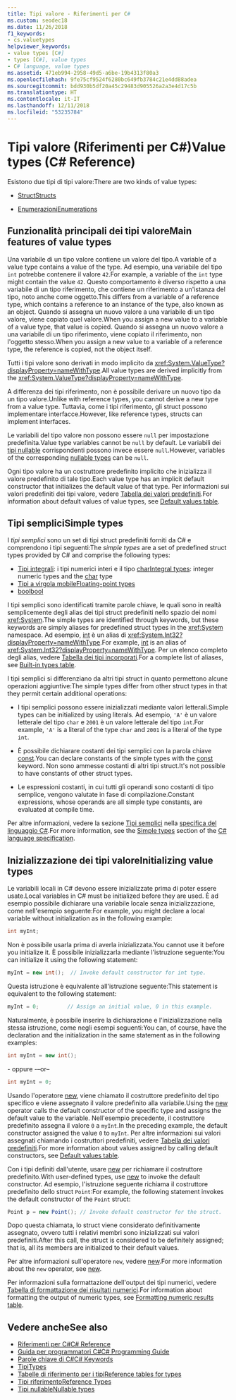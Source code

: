 ```yaml
---
title: Tipi valore - Riferimenti per C#
ms.custom: seodec18
ms.date: 11/26/2018
f1_keywords:
- cs.valuetypes
helpviewer_keywords:
- value types [C#]
- types [C#], value types
- C# language, value types
ms.assetid: 471eb994-2958-49d5-a6be-19b4313f80a3
ms.openlocfilehash: 9fe75cf9524f6280bc649fb3784c21e4dd88adea
ms.sourcegitcommit: bdd930b5df20a45c29483d905526a2a3e4d17c5b
ms.translationtype: HT
ms.contentlocale: it-IT
ms.lasthandoff: 12/11/2018
ms.locfileid: "53235784"
---
```

# <a name="value-types-c-reference"></a><span data-ttu-id="955aa-102">Tipi valore (Riferimenti per C#)</span><span class="sxs-lookup"><span data-stu-id="955aa-102">Value types (C# Reference)</span></span>

<span data-ttu-id="955aa-103">Esistono due tipi di tipi valore:</span><span class="sxs-lookup"><span data-stu-id="955aa-103">There are two kinds of value types:</span></span>

- [<span data-ttu-id="955aa-104">Struct</span><span class="sxs-lookup"><span data-stu-id="955aa-104">Structs</span></span>](struct.md)

- [<span data-ttu-id="955aa-105">Enumerazioni</span><span class="sxs-lookup"><span data-stu-id="955aa-105">Enumerations</span></span>](enum.md)

## <a name="main-features-of-value-types"></a><span data-ttu-id="955aa-106">Funzionalità principali dei tipi valore</span><span class="sxs-lookup"><span data-stu-id="955aa-106">Main features of value types</span></span>

<span data-ttu-id="955aa-107">Una variabile di un tipo valore contiene un valore del tipo.</span><span class="sxs-lookup"><span data-stu-id="955aa-107">A variable of a value type contains a value of the type.</span></span> <span data-ttu-id="955aa-108">Ad esempio, una variabile del tipo `int` potrebbe contenere il valore `42`.</span><span class="sxs-lookup"><span data-stu-id="955aa-108">For example, a variable of the `int` type might contain the value `42`.</span></span> <span data-ttu-id="955aa-109">Questo comportamento è diverso rispetto a una variabile di un tipo riferimento, che contiene un riferimento a un'istanza del tipo, noto anche come oggetto.</span><span class="sxs-lookup"><span data-stu-id="955aa-109">This differs from a variable of a reference type, which contains a reference to an instance of the type, also known as an object.</span></span> <span data-ttu-id="955aa-110">Quando si assegna un nuovo valore a una variabile di un tipo valore, viene copiato quel valore.</span><span class="sxs-lookup"><span data-stu-id="955aa-110">When you assign a new value to a variable of a value type, that value is copied.</span></span> <span data-ttu-id="955aa-111">Quando si assegna un nuovo valore a una variabile di un tipo riferimento, viene copiato il riferimento, non l'oggetto stesso.</span><span class="sxs-lookup"><span data-stu-id="955aa-111">When you assign a new value to a variable of a reference type, the reference is copied, not the object itself.</span></span>

<span data-ttu-id="955aa-112">Tutti i tipi valore sono derivati in modo implicito da <xref:System.ValueType?displayProperty=nameWithType>.</span><span class="sxs-lookup"><span data-stu-id="955aa-112">All value types are derived implicitly from the <xref:System.ValueType?displayProperty=nameWithType>.</span></span>  
  
<span data-ttu-id="955aa-113">A differenza dei tipi riferimento, non è possibile derivare un nuovo tipo da un tipo valore.</span><span class="sxs-lookup"><span data-stu-id="955aa-113">Unlike with reference types, you cannot derive a new type from a value type.</span></span> <span data-ttu-id="955aa-114">Tuttavia, come i tipi riferimento, gli struct possono implementare interfacce.</span><span class="sxs-lookup"><span data-stu-id="955aa-114">However, like reference types, structs can implement interfaces.</span></span>  
  
<span data-ttu-id="955aa-115">Le variabili del tipo valore non possono essere `null` per impostazione predefinita.</span><span class="sxs-lookup"><span data-stu-id="955aa-115">Value type variables cannot be `null` by default.</span></span> <span data-ttu-id="955aa-116">Le variabili dei [tipi nullable](../../../csharp/programming-guide/nullable-types/index.md) corrispondenti possono invece essere `null`.</span><span class="sxs-lookup"><span data-stu-id="955aa-116">However, variables of the corresponding [nullable types](../../../csharp/programming-guide/nullable-types/index.md) can be `null`.</span></span>
  
<span data-ttu-id="955aa-117">Ogni tipo valore ha un costruttore predefinito implicito che inizializza il valore predefinito di tale tipo.</span><span class="sxs-lookup"><span data-stu-id="955aa-117">Each value type has an implicit default constructor that initializes the default value of that type.</span></span> <span data-ttu-id="955aa-118">Per informazioni sui valori predefiniti dei tipi valore, vedere [Tabella dei valori predefiniti](default-values-table.md).</span><span class="sxs-lookup"><span data-stu-id="955aa-118">For information about default values of value types, see [Default values table](default-values-table.md).</span></span>  
  
## <a name="simple-types"></a><span data-ttu-id="955aa-119">Tipi semplici</span><span class="sxs-lookup"><span data-stu-id="955aa-119">Simple types</span></span>

<span data-ttu-id="955aa-120">I *tipi semplici* sono un set di tipi struct predefiniti forniti da C# e comprendono i tipi seguenti:</span><span class="sxs-lookup"><span data-stu-id="955aa-120">The *simple types* are a set of predefined struct types provided by C# and comprise the following types:</span></span>

- <span data-ttu-id="955aa-121">[Tipi integrali](integral-types-table.md): i tipi numerici interi e il tipo [char](char.md)</span><span class="sxs-lookup"><span data-stu-id="955aa-121">[Integral types](integral-types-table.md): integer numeric types and the [char](char.md) type</span></span>
- [<span data-ttu-id="955aa-122">Tipi a virgola mobile</span><span class="sxs-lookup"><span data-stu-id="955aa-122">Floating-point types</span></span>](floating-point-types-table.md)
- [<span data-ttu-id="955aa-123">bool</span><span class="sxs-lookup"><span data-stu-id="955aa-123">bool</span></span>](bool.md)

<span data-ttu-id="955aa-124">I tipi semplici sono identificati tramite parole chiave, le quali sono in realtà semplicemente degli alias dei tipi struct predefiniti nello spazio dei nomi <xref:System>.</span><span class="sxs-lookup"><span data-stu-id="955aa-124">The simple types are identified through keywords, but these keywords are simply aliases for predefined struct types in the <xref:System> namespace.</span></span> <span data-ttu-id="955aa-125">Ad esempio, [int](int.md) è un alias di <xref:System.Int32?displayProperty=nameWithType>.</span><span class="sxs-lookup"><span data-stu-id="955aa-125">For example, [int](int.md) is an alias of <xref:System.Int32?displayProperty=nameWithType>.</span></span> <span data-ttu-id="955aa-126">Per un elenco completo degli alias, vedere [Tabella dei tipi incorporati](built-in-types-table.md).</span><span class="sxs-lookup"><span data-stu-id="955aa-126">For a complete list of aliases, see [Built-in types table](built-in-types-table.md).</span></span>

<span data-ttu-id="955aa-127">I tipi semplici si differenziano da altri tipi struct in quanto permettono alcune operazioni aggiuntive:</span><span class="sxs-lookup"><span data-stu-id="955aa-127">The simple types differ from other struct types in that they permit certain additional operations:</span></span>

- <span data-ttu-id="955aa-128">I tipi semplici possono essere inizializzati mediante valori letterali.</span><span class="sxs-lookup"><span data-stu-id="955aa-128">Simple types can be initialized by using literals.</span></span> <span data-ttu-id="955aa-129">Ad esempio, `'A'` è un valore letterale del tipo `char` e `2001` è un valore letterale del tipo `int`.</span><span class="sxs-lookup"><span data-stu-id="955aa-129">For example, `'A'` is a literal of the type `char` and `2001` is a literal of the type `int`.</span></span>

- <span data-ttu-id="955aa-130">È possibile dichiarare costanti dei tipi semplici con la parola chiave [const](const.md).</span><span class="sxs-lookup"><span data-stu-id="955aa-130">You can declare constants of the simple types with the [const](const.md) keyword.</span></span> <span data-ttu-id="955aa-131">Non sono ammesse costanti di altri tipi struct.</span><span class="sxs-lookup"><span data-stu-id="955aa-131">It's not possible to have constants of other struct types.</span></span>

- <span data-ttu-id="955aa-132">Le espressioni costanti, in cui tutti gli operandi sono costanti di tipo semplice, vengono valutate in fase di compilazione.</span><span class="sxs-lookup"><span data-stu-id="955aa-132">Constant expressions, whose operands are all simple type constants, are evaluated at compile time.</span></span>

<span data-ttu-id="955aa-133">Per altre informazioni, vedere la sezione [Tipi semplici](~/_csharplang/spec/types.md#simple-types) nella [specifica del linguaggio C#](../language-specification/index.md).</span><span class="sxs-lookup"><span data-stu-id="955aa-133">For more information, see the [Simple types](~/_csharplang/spec/types.md#simple-types) section of the [C# language specification](../language-specification/index.md).</span></span>
  
## <a name="initializing-value-types"></a><span data-ttu-id="955aa-134">Inizializzazione dei tipi valore</span><span class="sxs-lookup"><span data-stu-id="955aa-134">Initializing value types</span></span>

 <span data-ttu-id="955aa-135">Le variabili locali in C# devono essere inizializzate prima di poter essere usate.</span><span class="sxs-lookup"><span data-stu-id="955aa-135">Local variables in C# must be initialized before they are used.</span></span> <span data-ttu-id="955aa-136">È ad esempio possibile dichiarare una variabile locale senza inizializzazione, come nell'esempio seguente:</span><span class="sxs-lookup"><span data-stu-id="955aa-136">For example, you might declare a local variable without initialization as in the following example:</span></span>  
  
```csharp  
int myInt;  
```  
  
 <span data-ttu-id="955aa-137">Non è possibile usarla prima di averla inizializzata.</span><span class="sxs-lookup"><span data-stu-id="955aa-137">You cannot use it before you initialize it.</span></span> <span data-ttu-id="955aa-138">È possibile inizializzarla mediante l'istruzione seguente:</span><span class="sxs-lookup"><span data-stu-id="955aa-138">You can initialize it using the following statement:</span></span>  
  
```csharp  
myInt = new int();  // Invoke default constructor for int type.  
```  
  
 <span data-ttu-id="955aa-139">Questa istruzione è equivalente all'istruzione seguente:</span><span class="sxs-lookup"><span data-stu-id="955aa-139">This statement is equivalent to the following statement:</span></span>  
  
```csharp  
myInt = 0;         // Assign an initial value, 0 in this example.  
```  
  
 <span data-ttu-id="955aa-140">Naturalmente, è possibile inserire la dichiarazione e l'inizializzazione nella stessa istruzione, come negli esempi seguenti:</span><span class="sxs-lookup"><span data-stu-id="955aa-140">You can, of course, have the declaration and the initialization in the same statement as in the following examples:</span></span>  
  
```csharp  
int myInt = new int();  
```  
  
 <span data-ttu-id="955aa-141">- oppure -</span><span class="sxs-lookup"><span data-stu-id="955aa-141">–or–</span></span>  
  
```csharp  
int myInt = 0;  
```  
  
 <span data-ttu-id="955aa-142">Usando l'operatore [new](new.md), viene chiamato il costruttore predefinito del tipo specifico e viene assegnato il valore predefinito alla variabile.</span><span class="sxs-lookup"><span data-stu-id="955aa-142">Using the [new](new.md) operator calls the default constructor of the specific type and assigns the default value to the variable.</span></span> <span data-ttu-id="955aa-143">Nell'esempio precedente, il costruttore predefinito assegna il valore `0` a `myInt`.</span><span class="sxs-lookup"><span data-stu-id="955aa-143">In the preceding example, the default constructor assigned the value `0` to `myInt`.</span></span> <span data-ttu-id="955aa-144">Per altre informazioni sui valori assegnati chiamando i costruttori predefiniti, vedere [Tabella dei valori predefiniti](default-values-table.md).</span><span class="sxs-lookup"><span data-stu-id="955aa-144">For more information about values assigned by calling default constructors, see [Default values table](default-values-table.md).</span></span>  
  
 <span data-ttu-id="955aa-145">Con i tipi definiti dall'utente, usare [new](new.md) per richiamare il costruttore predefinito.</span><span class="sxs-lookup"><span data-stu-id="955aa-145">With user-defined types, use [new](new.md) to invoke the default constructor.</span></span> <span data-ttu-id="955aa-146">Ad esempio, l'istruzione seguente richiama il costruttore predefinito dello struct `Point`:</span><span class="sxs-lookup"><span data-stu-id="955aa-146">For example, the following statement invokes the default constructor of the `Point` struct:</span></span>  
  
```csharp  
Point p = new Point(); // Invoke default constructor for the struct.  
```  
  
 <span data-ttu-id="955aa-147">Dopo questa chiamata, lo struct viene considerato definitivamente assegnato, ovvero tutti i relativi membri sono inizializzati sui valori predefiniti.</span><span class="sxs-lookup"><span data-stu-id="955aa-147">After this call, the struct is considered to be definitely assigned; that is, all its members are initialized to their default values.</span></span>  
  
 <span data-ttu-id="955aa-148">Per altre informazioni sull'operatore `new`, vedere [new](new.md).</span><span class="sxs-lookup"><span data-stu-id="955aa-148">For more information about the `new` operator, see [new](new.md).</span></span>  
  
 <span data-ttu-id="955aa-149">Per informazioni sulla formattazione dell'output dei tipi numerici, vedere [Tabella di formattazione dei risultati numerici](formatting-numeric-results-table.md).</span><span class="sxs-lookup"><span data-stu-id="955aa-149">For information about formatting the output of numeric types, see [Formatting numeric results table](formatting-numeric-results-table.md).</span></span>  
  
## <a name="see-also"></a><span data-ttu-id="955aa-150">Vedere anche</span><span class="sxs-lookup"><span data-stu-id="955aa-150">See also</span></span>

- [<span data-ttu-id="955aa-151">Riferimenti per C#</span><span class="sxs-lookup"><span data-stu-id="955aa-151">C# Reference</span></span>](../index.md)  
- [<span data-ttu-id="955aa-152">Guida per programmatori C#</span><span class="sxs-lookup"><span data-stu-id="955aa-152">C# Programming Guide</span></span>](../../programming-guide/index.md)  
- [<span data-ttu-id="955aa-153">Parole chiave di C#</span><span class="sxs-lookup"><span data-stu-id="955aa-153">C# Keywords</span></span>](index.md)  
- [<span data-ttu-id="955aa-154">Tipi</span><span class="sxs-lookup"><span data-stu-id="955aa-154">Types</span></span>](types.md)  
- [<span data-ttu-id="955aa-155">Tabelle di riferimento per i tipi</span><span class="sxs-lookup"><span data-stu-id="955aa-155">Reference tables for types</span></span>](reference-tables-for-types.md)  
- [<span data-ttu-id="955aa-156">Tipi riferimento</span><span class="sxs-lookup"><span data-stu-id="955aa-156">Reference Types</span></span>](reference-types.md)  
- [<span data-ttu-id="955aa-157">Tipi nullable</span><span class="sxs-lookup"><span data-stu-id="955aa-157">Nullable types</span></span>](../../programming-guide/nullable-types/index.md)  
